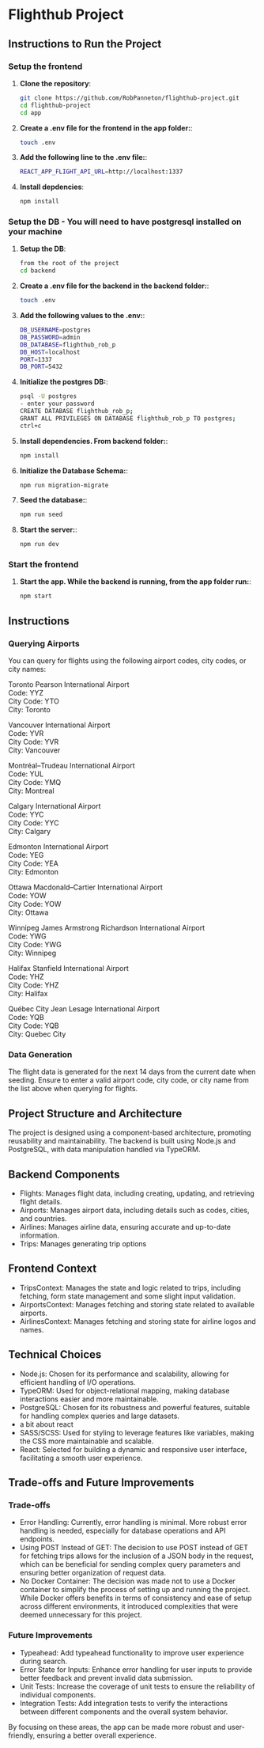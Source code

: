 # Flighthub Project

## Instructions to Run the Project

### Setup the frontend

1. **Clone the repository**:

   ```bash
   git clone https://github.com/RobPanneton/flighthub-project.git
   cd flighthub-project
   cd app
   ```

2. **Create a .env file for the frontend in the app folder:**:

   ```bash
   touch .env
   ```

3. **Add the following line to the .env file:**:

   ```bash
   REACT_APP_FLIGHT_API_URL=http://localhost:1337
   ```

4. **Install depdencies**:

   ```bash
   npm install
   ```

### Setup the DB - You will need to have postgresql installed on your machine

1. **Setup the DB**:

   ```bash
   from the root of the project
   cd backend
   ```

2. **Create a .env file for the backend in the backend folder:**:

   ```bash
   touch .env
   ```

3. **Add the following values to the .env:**:

   ```bash
   DB_USERNAME=postgres
   DB_PASSWORD=admin
   DB_DATABASE=flighthub_rob_p
   DB_HOST=localhost
   PORT=1337
   DB_PORT=5432
   ```

4. **Initialize the postgres DB:**:

   ```bash
   psql -U postgres
   - enter your password
   CREATE DATABASE flighthub_rob_p;
   GRANT ALL PRIVILEGES ON DATABASE flighthub_rob_p TO postgres;
   ctrl+c
   ```

5. **Install dependencies. From backend folder:**:

   ```bash
   npm install
   ```

6. **Initialize the Database Schema:**:

   ```bash
   npm run migration-migrate
   ```

7. **Seed the database:**:

   ```bash
   npm run seed
   ```

8. **Start the server:**:

   ```bash
   npm run dev
   ```

### Start the frontend

1. **Start the app. While the backend is running, from the app folder run:**:

   ```bash
   npm start
   ```

## Instructions

### Querying Airports

You can query for flights using the following airport codes, city codes, or city names:

Toronto Pearson International Airport\
Code: YYZ\
City Code: YTO\
City: Toronto

Vancouver International Airport\
Code: YVR\
City Code: YVR\
City: Vancouver

Montréal–Trudeau International Airport\
Code: YUL\
City Code: YMQ\
City: Montreal

Calgary International Airport\
Code: YYC\
City Code: YYC\
City: Calgary

Edmonton International Airport\
Code: YEG\
City Code: YEA\
City: Edmonton

Ottawa Macdonald–Cartier International Airport\
Code: YOW\
City Code: YOW\
City: Ottawa

Winnipeg James Armstrong Richardson International Airport\
Code: YWG\
City Code: YWG\
City: Winnipeg

Halifax Stanfield International Airport\
Code: YHZ\
City Code: YHZ\
City: Halifax

Québec City Jean Lesage International Airport\
Code: YQB\
City Code: YQB\
City: Quebec City

### Data Generation

The flight data is generated for the next 14 days from the current date when seeding.
Ensure to enter a valid airport code, city code, or city name from the list above when querying for flights.

## Project Structure and Architecture

The project is designed using a component-based architecture, promoting reusability and maintainability. The backend is built using Node.js and PostgreSQL, with data manipulation handled via TypeORM.

## Backend Components

- Flights: Manages flight data, including creating, updating, and retrieving flight details.
- Airports: Manages airport data, including details such as codes, cities, and countries.
- Airlines: Manages airline data, ensuring accurate and up-to-date information.
- Trips: Manages generating trip options

## Frontend Context

- TripsContext: Manages the state and logic related to trips, including fetching, form state management and some slight input validation.
- AirportsContext: Manages fetching and storing state related to available airports.
- AirlinesContext: Manages fetching and storing state for airline logos and names.

## Technical Choices

- Node.js: Chosen for its performance and scalability, allowing for efficient handling of I/O operations.
- TypeORM: Used for object-relational mapping, making database interactions easier and more maintainable.
- PostgreSQL: Chosen for its robustness and powerful features, suitable for handling complex queries and large datasets.
- a bit about react
- SASS/SCSS: Used for styling to leverage features like variables, making the CSS more maintainable and scalable.
- React: Selected for building a dynamic and responsive user interface, facilitating a smooth user experience.

## Trade-offs and Future Improvements

### Trade-offs

- Error Handling: Currently, error handling is minimal. More robust error handling is needed, especially for database operations and API endpoints.
- Using POST Instead of GET: The decision to use POST instead of GET for fetching trips allows for the inclusion of a JSON body in the request, which can be beneficial for sending complex query parameters and ensuring better organization of request data.
- No Docker Container: The decision was made not to use a Docker container to simplify the process of setting up and running the project. While Docker offers benefits in terms of consistency and ease of setup across different environments, it introduced complexities that were deemed unnecessary for this project.

### Future Improvements

- Typeahead: Add typeahead functionality to improve user experience during search.
- Error State for Inputs: Enhance error handling for user inputs to provide better feedback and prevent invalid data submission.
- Unit Tests: Increase the coverage of unit tests to ensure the reliability of individual components.
- Integration Tests: Add integration tests to verify the interactions between different components and the overall system behavior.

By focusing on these areas, the app can be made more robust and user-friendly, ensuring a better overall experience.
